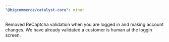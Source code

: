 ```yaml
---
"@bigcommerce/catalyst-core": minor
---
```


Removed ReCaptcha validation when you are logged in and making account changes. We have already validated a customer is human at the loggin screen.
